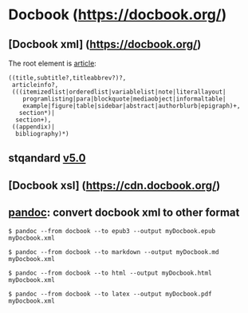 # Docbook (https://docbook.org/)
## [Docbook xml] (https://docbook.org/)
The root element is [article](https://docbook.org/schemas/sdocbook/elements/article.html):
```
((title,subtitle?,titleabbrev?)?,
 articleinfo?,
 (((itemizedlist|orderedlist|variablelist|note|literallayout|
    programlisting|para|blockquote|mediaobject|informaltable|
    example|figure|table|sidebar|abstract|authorblurb|epigraph)+,
   section*)|
  section+),
 ((appendix)|
  bibliography)*)
```
## stqandard [v5.0](https://www.oasis-open.org/standards#dbv5.0)

## [Docbook xsl] (https://cdn.docbook.org/)

## [pandoc](http://pandoc.org/index.html): convert docbook xml to other format
```
$ pandoc --from docbook --to epub3 --output myDocbook.epub myDocbook.xml

$ pandoc --from docbook --to markdown --output myDocbook.md myDocbook.xml

$ pandoc --from docbook --to html --output myDocbook.html myDocbook.xml

$ pandoc --from docbook --to latex --output myDocbook.pdf myDocbook.xml
```
